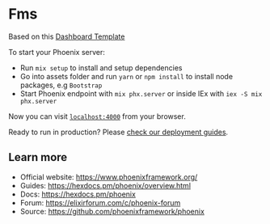 # Fms
Based on this [Dashboard Template](https://www.creative-tim.com/product/corporate-ui-dashboard)

To start your Phoenix server:

  * Run `mix setup` to install and setup dependencies
  * Go into assets folder and run `yarn` or `npm install` to install node packages, e.g `Bootstrap`
  * Start Phoenix endpoint with `mix phx.server` or inside IEx with `iex -S mix phx.server`

Now you can visit [`localhost:4000`](http://localhost:4000) from your browser.

Ready to run in production? Please [check our deployment guides](https://hexdocs.pm/phoenix/deployment.html).

## Learn more

  * Official website: https://www.phoenixframework.org/
  * Guides: https://hexdocs.pm/phoenix/overview.html
  * Docs: https://hexdocs.pm/phoenix
  * Forum: https://elixirforum.com/c/phoenix-forum
  * Source: https://github.com/phoenixframework/phoenix
